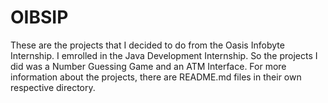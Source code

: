 # OIBSIP

These are the projects that I decided to do from the Oasis Infobyte Internship. I emrolled in the Java Development Internship. So the projects I did was a Number Guessing Game and an ATM Interface. For more information about the projects, there are README.md files in their own respective directory.
